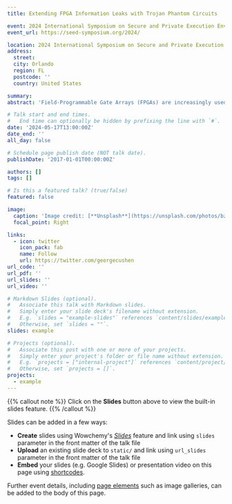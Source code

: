 ```yaml
---
title: Extending FPGA Information Leaks with Trojan Phantom Circuits

event: 2024 International Symposium on Secure and Private Execution Environment Design (SEED 2024)
event_url: https://seed-symposium.org/2024/

location: 2024 International Symposium on Secure and Private Execution Environment Design (SEED 2024)
address:
  street: 
  city: Orlando
  region: FL
  postcode: ''
  country: United States

summary: 
abstract: 'Field-Programmable Gate Arrays (FPGAs) are increasingly used in data centers and in cloud computing for acceleration of various applications. However, cloud-based FPGAs could be programmed with malicious circuits to leak information. For example, existing work has shown that long-wire crosstalk can be abused to leak information in cloud-based FPGAs. However, long-wire crosstalk is limited to very small spatial distances where the receiver needs to be located next to the transmitter or victim. This work shows how long-wire crosstalk can be extended to cross-FPGA information leakage with a novel Trojan phantom circuit. The phantom circuit is a self-contained circuit, isolated from other FPGA logic using a Ring Oscillator (RO) as a clock source. It uses crosstalk to spy on information and then amplifies the range of information leakage by triggering RO stressors for cross-FPGA information transmission with accuracy above 90%. In addition to demonstrating a new security threat, this work also presents the first set of active monitoring and defense mechanisms for protection from cross-FPGA information leakage.'

# Talk start and end times.
#   End time can optionally be hidden by prefixing the line with `#`.
date: '2024-05-17T13:00:00Z'
date_end: ''
all_day: false

# Schedule page publish date (NOT talk date).
publishDate: '2017-01-01T00:00:00Z'

authors: []
tags: []

# Is this a featured talk? (true/false)
featured: false

image:
  caption: 'Image credit: [**Unsplash**](https://unsplash.com/photos/bzdhc5b3Bxs)'
  focal_point: Right

links:
  - icon: twitter
    icon_pack: fab
    name: Follow
    url: https://twitter.com/georgecushen
url_code: ''
url_pdf: ''
url_slides: ''
url_video: ''

# Markdown Slides (optional).
#   Associate this talk with Markdown slides.
#   Simply enter your slide deck's filename without extension.
#   E.g. `slides = "example-slides"` references `content/slides/example-slides.md`.
#   Otherwise, set `slides = ""`.
slides: example

# Projects (optional).
#   Associate this post with one or more of your projects.
#   Simply enter your project's folder or file name without extension.
#   E.g. `projects = ["internal-project"]` references `content/project/deep-learning/index.md`.
#   Otherwise, set `projects = []`.
projects:
  - example
---
```


{{% callout note %}}
Click on the **Slides** button above to view the built-in slides feature.
{{% /callout %}}

Slides can be added in a few ways:

- **Create** slides using Wowchemy's [_Slides_](https://wowchemy.com/docs/managing-content/#create-slides) feature and link using `slides` parameter in the front matter of the talk file
- **Upload** an existing slide deck to `static/` and link using `url_slides` parameter in the front matter of the talk file
- **Embed** your slides (e.g. Google Slides) or presentation video on this page using [shortcodes](https://wowchemy.com/docs/writing-markdown-latex/).

Further event details, including [page elements](https://wowchemy.com/docs/writing-markdown-latex/) such as image galleries, can be added to the body of this page.
